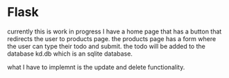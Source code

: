 # Flask
currently this is work in progress
I have a home page that has a button that redirects the user to products page.
the products page has a form where the user can type their todo and submit.
the todo will be added to the database kd.db which is an sqlite database.

what I have to implemnt is the update and delete functionality.
